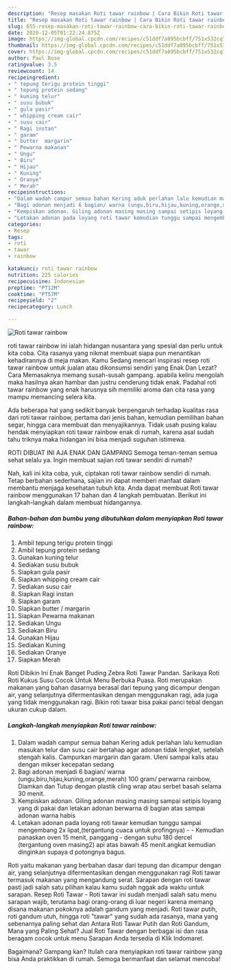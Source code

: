 ```yaml
---
description: "Resep masakan Roti tawar rainbow | Cara Bikin Roti tawar rainbow Yang Paling Enak"
title: "Resep masakan Roti tawar rainbow | Cara Bikin Roti tawar rainbow Yang Paling Enak"
slug: 655-resep-masakan-roti-tawar-rainbow-cara-bikin-roti-tawar-rainbow-yang-paling-enak
date: 2020-12-05T01:22:24.875Z
image: https://img-global.cpcdn.com/recipes/c51ddf7a895bcbff/751x532cq70/roti-tawar-rainbow-foto-resep-utama.jpg
thumbnail: https://img-global.cpcdn.com/recipes/c51ddf7a895bcbff/751x532cq70/roti-tawar-rainbow-foto-resep-utama.jpg
cover: https://img-global.cpcdn.com/recipes/c51ddf7a895bcbff/751x532cq70/roti-tawar-rainbow-foto-resep-utama.jpg
author: Paul Rose
ratingvalue: 3.5
reviewcount: 14
recipeingredient:
- " tepung terigu protein tinggi"
- " tepung protein sedang"
- " kuning telur"
- " susu bubuk"
- " gula pasir"
- " whipping cream cair"
- " susu cair"
- " Ragi instan"
- " garam"
- " butter  margarin"
- " Pewarna makanan"
- " Ungu"
- " Biru"
- " Hijau"
- " Kuning"
- " Oranye"
- " Merah"
recipeinstructions:
- "Dalam wadah campur semua bahan Kering aduk perlahan lalu kemudian masukan telur dan susu cair bertahap agar adonan tidak lengket, setelah stengah kalis. Campurkan margarin dan garam. Uleni sampai kalis atau dengan mikser kecepatan sedang"
- "Bagi adonan menjadi 6 bagian/ warna (ungu,biru,hijau,kuning,orange,merah) 100 gram/ perwarna rainbow, Diamkan dan Tutup dengan plastik cling wrap atau serbet basah selama 30 menit."
- "Kempiskan adonan. Giling adonan masing masing sampai setipis loyang yang di pakai dan letakan adonan berwarna di bagian atas sampai adonan warna habis"
- "Letakan adonan pada loyang roti tawar kemudian tunggu sampai mengembang 2x lipat,(tergantung cuaca untuk profingnya)   Kemudian panaskan oven 15 menit, panggang  dengan suhu 180 dercel (tergantung oven masing2) api atas bawah 45 menit.angkat kemudian dinginkan supaya d potongnya bagus."
categories:
- Resep
tags:
- roti
- tawar
- rainbow

katakunci: roti tawar rainbow 
nutrition: 225 calories
recipecuisine: Indonesian
preptime: "PT12M"
cooktime: "PT57M"
recipeyield: "2"
recipecategory: Lunch

---
```



![Roti tawar rainbow](https://img-global.cpcdn.com/recipes/c51ddf7a895bcbff/751x532cq70/roti-tawar-rainbow-foto-resep-utama.jpg)


roti tawar rainbow ini ialah hidangan nusantara yang spesial dan perlu untuk kita coba. Cita rasanya yang nikmat membuat siapa pun menantikan kehadirannya di meja makan.
Kamu Sedang mencari inspirasi resep roti tawar rainbow untuk jualan atau dikonsumsi sendiri yang Enak Dan Lezat? Cara Memasaknya memang susah-susah gampang. apabila keliru mengolah maka hasilnya akan hambar dan justru cenderung tidak enak. Padahal roti tawar rainbow yang enak harusnya sih memiliki aroma dan cita rasa yang mampu memancing selera kita.

Ada beberapa hal yang sedikit banyak berpengaruh terhadap kualitas rasa dari roti tawar rainbow, pertama dari jenis bahan, kemudian pemilihan bahan segar, hingga cara membuat dan menyajikannya. Tidak usah pusing kalau hendak menyiapkan roti tawar rainbow enak di rumah, karena asal sudah tahu triknya maka hidangan ini bisa menjadi suguhan istimewa.

ROTI DIBUAT INI AJA ENAK DAN GAMPANG Semoga teman-teman semua sehat selalu ya. Ingin membuat sajian roti tawar sendiri di rumah?


Nah, kali ini kita coba, yuk, ciptakan roti tawar rainbow sendiri di rumah. Tetap berbahan sederhana, sajian ini dapat memberi manfaat dalam membantu menjaga kesehatan tubuh kita. Anda dapat membuat Roti tawar rainbow menggunakan 17 bahan dan 4 langkah pembuatan. Berikut ini langkah-langkah dalam membuat hidangannya.

<!--inarticleads1-->

##### Bahan-bahan dan bumbu yang dibutuhkan dalam menyiapkan Roti tawar rainbow:

1. Ambil  tepung terigu protein tinggi
1. Ambil  tepung protein sedang
1. Gunakan  kuning telur
1. Sediakan  susu bubuk
1. Siapkan  gula pasir
1. Siapkan  whipping cream cair
1. Sediakan  susu cair
1. Siapkan  Ragi instan
1. Siapkan  garam
1. Siapkan  butter / margarin
1. Siapkan  Pewarna makanan
1. Sediakan  Ungu
1. Sediakan  Biru
1. Gunakan  Hijau
1. Sediakan  Kuning
1. Sediakan  Oranye
1. Siapkan  Merah


Roti Dibikin Ini Enak Banget Puding Zebra Roti Tawar Pandan. Sarikaya Roti Roti Kukus Susu Cocok Untuk Menu Berbuka Puasa. Roti merupakan makanan yang bahan dasarnya berasal dari tepung yang dicampur dengan air, yang selanjutnya difermentasikan dengan menggunakan ragi, ada juga yang tidak menggunakan ragi. Bikin roti tawar bisa pakai panci tebal dengan ukuran cukup dalam. 

<!--inarticleads2-->

##### Langkah-langkah menyiapkan Roti tawar rainbow:

1. Dalam wadah campur semua bahan Kering aduk perlahan lalu kemudian masukan telur dan susu cair bertahap agar adonan tidak lengket, setelah stengah kalis. Campurkan margarin dan garam. Uleni sampai kalis atau dengan mikser kecepatan sedang
1. Bagi adonan menjadi 6 bagian/ warna (ungu,biru,hijau,kuning,orange,merah) 100 gram/ perwarna rainbow, Diamkan dan Tutup dengan plastik cling wrap atau serbet basah selama 30 menit.
1. Kempiskan adonan. Giling adonan masing masing sampai setipis loyang yang di pakai dan letakan adonan berwarna di bagian atas sampai adonan warna habis
1. Letakan adonan pada loyang roti tawar kemudian tunggu sampai mengembang 2x lipat,(tergantung cuaca untuk profingnya)  -  - Kemudian panaskan oven 15 menit, panggang  - dengan suhu 180 dercel (tergantung oven masing2) api atas bawah 45 menit.angkat kemudian dinginkan supaya d potongnya bagus.


Roti yaitu makanan yang berbahan dasar dari tepung dan dicampur dengan air, yang selanjutnya difermentasikan dengan menggunakan ragi Roti tawar termasuk makanan yang mengandung serat. Sarapan dengan roti tawar pasti jadi salah satu pilihan kalau kamu sudah nggak ada waktu untuk sarapan. Resep Roti Tawar - Roti tawar ini sudah menjadi salah satu menu sarapan wajib, terutama bagi orang-orang di luar negeri karena memang disana makanan pokoknya adalah gandum yang menjadi. Roti tawar putih, roti gandum utuh, hingga roti &#34;tawar&#34; yang sudah ada rasanya, mana yang sebenarnya paling sehat dan Antara Roti Tawar Putih dan Roti Gandum, Mana yang Paling Sehat? Jual Roti Tawar dengan berbagai isi dan rasa beragam cocok untuk menu Sarapan Anda tersedia di Klik Indomaret. 

Bagaimana? Gampang kan? Itulah cara menyiapkan roti tawar rainbow yang bisa Anda praktikkan di rumah. Semoga bermanfaat dan selamat mencoba!
